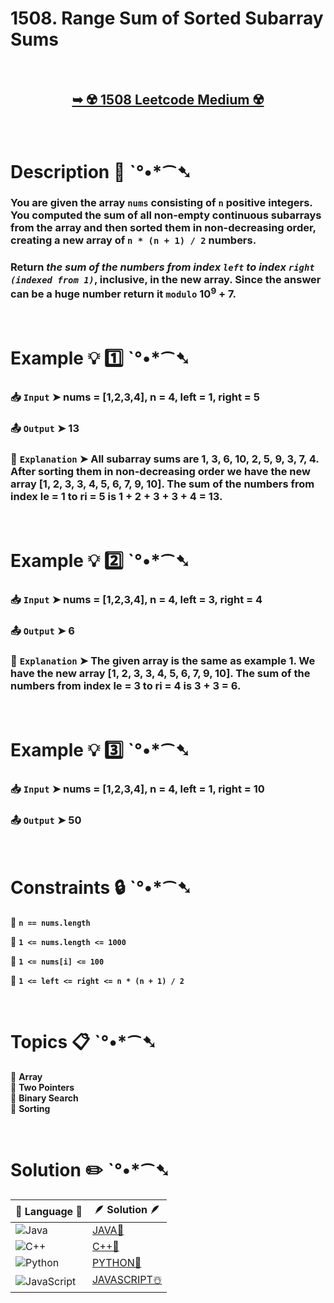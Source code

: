 # 1508. Range Sum of Sorted Subarray Sums

</br>

<h2 align="center"> 

<a href="https://leetcode.com/problems/range-sum-of-sorted-subarray-sums/description/?envType=daily-question&envId=2024-08-04"><strong>➥ ☢️ 1508 Leetcode Medium ☢️ </strong></a>
</h2>

</br>

# Description 📜 ˋ°•*⁀➷

### You are given the array `nums` consisting of `n` positive integers. You computed the sum of all non-empty continuous subarrays from the array and then sorted them in non-decreasing order, creating a new array of `n * (n + 1) / 2` numbers.

### Return *the sum of the numbers from index `left` to index `right` `(indexed from 1)`*, inclusive, in the new array. Since the answer can be a huge number return it `modulo` 10<sup>9</sup> + 7.

</br>

# Example 💡 1️⃣ ˋ°•*⁀➷

  ### 📥 `Input`  ➤  nums = [1,2,3,4], n = 4, left = 1, right = 5

  ### 📤 `Output`  ➤ 13 

  ### 🔦 `Explanation`  ➤ All subarray sums are 1, 3, 6, 10, 2, 5, 9, 3, 7, 4. After sorting them in non-decreasing order we have the new array [1, 2, 3, 3, 4, 5, 6, 7, 9, 10]. The sum of the numbers from index le = 1 to ri = 5 is 1 + 2 + 3 + 3 + 4 = 13. 

</br>

# Example 💡 2️⃣ ˋ°•*⁀➷

  ### 📥 `Input` ➤ nums = [1,2,3,4], n = 4, left = 3, right = 4

  ### 📤 `Output`  ➤ 6

  ### 🔦 `Explanation` ➤ The given array is the same as example 1. We have the new array [1, 2, 3, 3, 4, 5, 6, 7, 9, 10]. The sum of the numbers from index le = 3 to ri = 4 is 3 + 3 = 6.


</br>

# Example 💡 3️⃣ ˋ°•*⁀➷

  ### 📥 `Input` ➤  nums = [1,2,3,4], n = 4, left = 1, right = 10

  ### 📤 `Output`  ➤ 50

</br>

# Constraints 🔒 ˋ°•*⁀➷

🔹 **`n == nums.length`** </br>

🔹 **`1 <= nums.length <= 1000`** </br>

🔹 **`1 <= nums[i] <= 100`** </br>

🔹 **`1 <= left <= right <= n * (n + 1) / 2`** </br>

</br>

# Topics 📋 ˋ°•*⁀➷

🔸 **Array**  </br>
🔸 **Two Pointers**  </br>
🔸 **Binary Search**  </br>
🔸 **Sorting**  </br>

</br>

# Solution ✏️ ˋ°•*⁀➷

| 📒 Language 📒  | 🪶 Solution 🪶 |
| ------------- | ------------- |
|  ![Java](https://img.shields.io/badge/java-%23ED8B00.svg?style=for-the-badge&logo=openjdk&logoColor=white)  | [JAVA🍁]() |
|  ![C++](https://img.shields.io/badge/c++-%2300599C.svg?style=for-the-badge&logo=c%2B%2B&logoColor=white)  | [C++🎲]()  |
|  ![Python](https://img.shields.io/badge/python-3670A0?style=for-the-badge&logo=python&logoColor=ffdd54)    | [PYTHON🍰]() |
| ![JavaScript](https://img.shields.io/badge/javascript-%23323330.svg?style=for-the-badge&logo=javascript&logoColor=%23F7DF1E)   | [JAVASCRIPT☃️]() |

